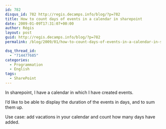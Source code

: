 ```yaml
---
id: 782
disqus_id: 782 http://regis.decamps.info/blog/?p=782
title: How to count days of events in a calendar in sharepoint
date: 2009-01-09T17:31:07+00:00
author: Régis
layout: post
guid: http://regis.decamps.info/blog/?p=782
permalink: /blog/2009/01/how-to-count-days-of-events-in-a-calendar-in-sharepoint/

dsq_thread_id:
  - "714477685"
categories:
  - Programmation
  - English
tags:
  - SharePoint
---
```

In sharepoint, I have a calendar in which I have created events. 

I’d like to be able to display the duration of the events in days, and to sum them up. 

Use case: add vacations in your calendar and count how many days have added.
